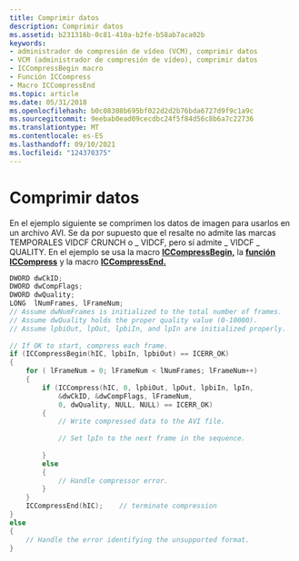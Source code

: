 ```yaml
---
title: Comprimir datos
description: Comprimir datos
ms.assetid: b231316b-0c81-410a-b2fe-b58ab7aca02b
keywords:
- administrador de compresión de vídeo (VCM), comprimir datos
- VCM (administrador de compresión de vídeo), comprimir datos
- ICCompressBegin macro
- Función ICCompress
- Macro ICCompressEnd
ms.topic: article
ms.date: 05/31/2018
ms.openlocfilehash: b0c08308b695bf022d2d2b76bda6727d9f9c1a9c
ms.sourcegitcommit: 9eebab0ead09cecdbc24f5f84d56c8b6a7c22736
ms.translationtype: MT
ms.contentlocale: es-ES
ms.lasthandoff: 09/10/2021
ms.locfileid: "124370375"
---
```

# <a name="compressing-data"></a>Comprimir datos

En el ejemplo siguiente se comprimen los datos de imagen para usarlos en un archivo AVI. Se da por supuesto que el resalte no admite las marcas TEMPORALES VIDCF CRUNCH o \_ VIDCF, pero sí admite \_ VIDCF \_ QUALITY. En el ejemplo se usa la macro [**ICCompressBegin,**](/windows/desktop/api/Vfw/nf-vfw-iccompressbegin) la [**función ICCompress**](/windows/desktop/api/Vfw/nf-vfw-iccompress) y la macro [**ICCompressEnd.**](/windows/desktop/api/Vfw/nf-vfw-iccompressend)


```C++
DWORD dwCkID; 
DWORD dwCompFlags; 
DWORD dwQuality; 
LONG  lNumFrames, lFrameNum; 
// Assume dwNumFrames is initialized to the total number of frames. 
// Assume dwQuality holds the proper quality value (0-10000). 
// Assume lpbiOut, lpOut, lpbiIn, and lpIn are initialized properly. 
 
// If OK to start, compress each frame. 
if (ICCompressBegin(hIC, lpbiIn, lpbiOut) == ICERR_OK)
{ 
    for ( lFrameNum = 0; lFrameNum < lNumFrames; lFrameNum++)
    { 
        if (ICCompress(hIC, 0, lpbiOut, lpOut, lpbiIn, lpIn, 
            &dwCkID, &dwCompFlags, lFrameNum, 
            0, dwQuality, NULL, NULL) == ICERR_OK)
        { 
            // Write compressed data to the AVI file. 
             
            // Set lpIn to the next frame in the sequence. 
             
        } 
        else 
        { 
            // Handle compressor error. 
        } 
    } 
    ICCompressEnd(hIC);    // terminate compression 
} 
else 
{ 
    // Handle the error identifying the unsupported format. 
} 
 
```



 

 




